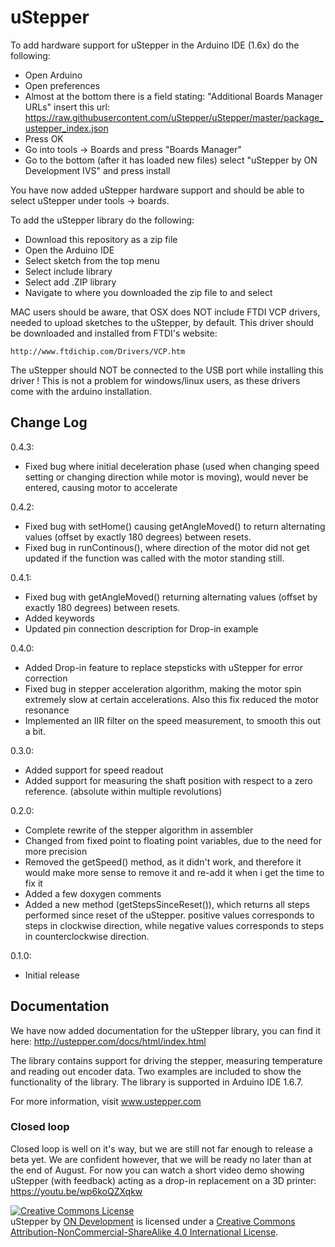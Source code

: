 # uStepper

To add hardware support for uStepper in the Arduino IDE (1.6x) do the following:
 - Open Arduino
 - Open preferences
 - Almost at the bottom there is a field stating: "Additional Boards Manager URLs" insert this url: https://raw.githubusercontent.com/uStepper/uStepper/master/package_ustepper_index.json
 - Press OK
 - Go into tools -> Boards and press "Boards Manager"
 - Go to the bottom (after it has loaded new files) select "uStepper by ON Development IVS" and press install

You have now added uStepper hardware support and should be able to select uStepper under tools -> boards.

To add the uStepper library do the following:
 - Download this repository as a zip file
 - Open the Arduino IDE
 - Select sketch from the top menu
 - Select include library
 - Select add .ZIP library
 - Navigate to where you downloaded the zip file to and select
 
MAC users should be aware, that OSX does NOT include FTDI VCP drivers, needed to upload sketches to the uStepper, by default. This driver should be downloaded and installed from FTDI's website:
	
	http://www.ftdichip.com/Drivers/VCP.htm

The uStepper should NOT be connected to the USB port while installing this driver !
This is not a problem for windows/linux users, as these drivers come with the arduino installation.

## Change Log

0.4.3:

- Fixed bug where initial deceleration phase (used when changing speed setting or changing direction while motor is moving), would never be entered, causing motor to accelerate

0.4.2:
- Fixed bug with setHome() causing getAngleMoved() to return alternating values (offset by exactly 180 degrees) between resets.
- Fixed bug in runContinous(), where direction of the motor did not get updated if the function was called with the motor standing still.

0.4.1:

- Fixed bug with getAngleMoved() returning alternating values (offset by exactly 180 degrees) between resets.
- Added keywords
- Updated pin connection description for Drop-in example 

0.4.0:

- Added Drop-in feature to replace stepsticks with uStepper for error correction
- Fixed bug in stepper acceleration algorithm, making the motor spin extremely slow at certain accelerations. Also this fix reduced the motor resonance
- Implemented an IIR filter on the speed measurement, to smooth this out a bit.

0.3.0:

- Added support for speed readout
- Added support for measuring the shaft position with respect to a zero reference. (absolute within multiple revolutions)

0.2.0:

- Complete rewrite of the stepper algorithm in assembler
- Changed from fixed point to floating point variables, due to the need for more precision
- Removed the getSpeed() method, as it didn't work, and therefore it would make more sense to remove it
  and re-add it when i get the time to fix it
- Added a few doxygen comments
- Added a new method (getStepsSinceReset()), which returns all steps performed since reset of the uStepper.
  positive values corresponds to steps in clockwise direction, while negative values corresponds to steps
  in counterclockwise direction.	

0.1.0:	

- Initial release

## Documentation
We have now added documentation for the uStepper library, you can find it here:
http://ustepper.com/docs/html/index.html

The library contains support for driving the stepper, measuring temperature and reading out encoder data. Two examples are included to show the functionality of the library.
The library is supported in Arduino IDE 1.6.7.

For more information, visit www.ustepper.com

### Closed loop
Closed loop is well on it's way, but we are still not far enough to release a beta yet. We are confident however, that we will be ready no later than at the end of August. For now you can watch a short video demo showing uStepper (with feedback) acting as a drop-in replacement on a 3D printer:
https://youtu.be/wp6koQZXqkw


<a rel="license" href="http://creativecommons.org/licenses/by-nc-sa/4.0/"><img alt="Creative Commons License" style="border-width:0" src="https://i.creativecommons.org/l/by-nc-sa/4.0/88x31.png" /></a><br /><span xmlns:dct="http://purl.org/dc/terms/" property="dct:title">uStepper</span> by <a xmlns:cc="http://creativecommons.org/ns#" href="www.ustepper.com" property="cc:attributionName" rel="cc:attributionURL">ON Development</a> is licensed under a <a rel="license" href="http://creativecommons.org/licenses/by-nc-sa/4.0/">Creative Commons Attribution-NonCommercial-ShareAlike 4.0 International License</a>.
